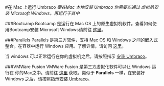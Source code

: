 #在 Mac 上运行 Umbraco
*要在Mac 本地安装 Umbraco 你需要先通过 虚拟机安装 Microsoft Windows，再运行于其中*

###Bootcamp
Bootcamp 是运行在 Mac OS 上的原生虚拟机软件。查看如何使用Bootcamp安装 Microsoft Windows请前往 [这里](http://support.apple.com/en-us/HT201468)。

###Parallels
Parallels 是第三方软件，支持 Mac OS 和 Windows 之间的嵌入式整合。在容器中运行 Windows 应用。了解详情，请访问 [这里](https://www.parallels.com)。

当 windows 可以正常运行在你的虚拟机之后，请按照指示 [安装 Umbraco](index.md)。

###VMWare Fusion
VMWare Fusion 是第三方虚拟化软件可以让 Windows 运行在 你的Mac之中。请前往 [这里](http://www.vmware.com/products/fusion.html) 获取。类似于 **Parallels**  一样，在安装好 Windows 之后，请按照指示[安装 Umbraco](index.md)。
